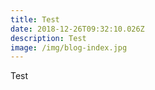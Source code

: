 ```yaml
---
title: Test
date: 2018-12-26T09:32:10.026Z
description: Test
image: /img/blog-index.jpg
---
```

Test
